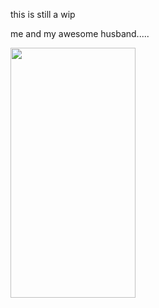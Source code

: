 this is still a wip

me and my awesome husband.....

<img src=[https://i.pinimg.com/1200x/af/9d/f9/af9df9eec63e9295a683fdc2bf0456c4.jpg](https://i.pinimg.com/736x/99/9a/6c/999a6c0246d510194d70409e04c1a332.jpg) width="200" height="400" />
